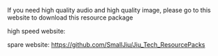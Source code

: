 If you need high quality audio and high quality image,
please go to this website to download this resource package

high speed website:


spare website:
https://github.com/SmallJiu/Jiu_Tech_ResourcePacks
